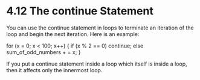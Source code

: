# 4.12 The continue Statement

You can use the continue statement in loops to terminate an iteration of the loop and begin the next iteration. Here is an example:

for (x = 0; x < 100; x++)
  {
    if (x % 2 == 0)
      continue;
    else
      sum_of_odd_numbers + = x;
  }

If you put a continue statement inside a loop which itself is inside a loop, then it affects only the innermost loop. 
